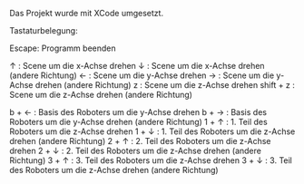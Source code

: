 Das Projekt wurde mit XCode umgesetzt.

Tastaturbelegung:

Escape: Programm beenden

↑ : Scene um die x-Achse drehen
↓ : Scene um die x-Achse drehen (andere Richtung)
← : Scene um die y-Achse drehen 
→ : Scene um die y-Achse drehen (andere Richtung)
z : Scene um die z-Achse drehen 
shift + z : Scene um die z-Achse drehen (andere Richtung)

b + ← : Basis des Roboters um die y-Achse drehen
b + → : Basis des Roboters um die y-Achse drehen (andere Richtung)
1 + ↑ : 1. Teil des Roboters um die z-Achse drehen
1 + ↓ : 1. Teil des Roboters um die z-Achse drehen (andere Richtung)
2 + ↑ : 2. Teil des Roboters um die z-Achse drehen
2 + ↓ : 2. Teil des Roboters um die z-Achse drehen (andere Richtung)
3 + ↑ : 3. Teil des Roboters um die z-Achse drehen
3 + ↓ : 3. Teil des Roboters um die z-Achse drehen (andere Richtung)

